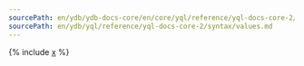 ```yaml
---
sourcePath: en/ydb/ydb-docs-core/en/core/yql/reference/yql-docs-core-2/syntax/values.md
sourcePath: en/ydb/yql/reference/yql-docs-core-2/syntax/values.md
---
```



{% include [x](_includes/values.md) %}

